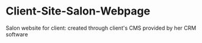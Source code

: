 # Client-Site-Salon-Webpage
Salon website for client: created through client's CMS provided by her CRM software
